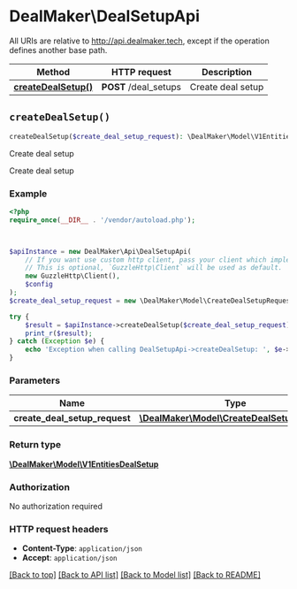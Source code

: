 # DealMaker\DealSetupApi

All URIs are relative to http://api.dealmaker.tech, except if the operation defines another base path.

| Method | HTTP request | Description |
| ------------- | ------------- | ------------- |
| [**createDealSetup()**](DealSetupApi.md#createDealSetup) | **POST** /deal_setups | Create deal setup |


## `createDealSetup()`

```php
createDealSetup($create_deal_setup_request): \DealMaker\Model\V1EntitiesDealSetup
```

Create deal setup

Create deal setup

### Example

```php
<?php
require_once(__DIR__ . '/vendor/autoload.php');



$apiInstance = new DealMaker\Api\DealSetupApi(
    // If you want use custom http client, pass your client which implements `GuzzleHttp\ClientInterface`.
    // This is optional, `GuzzleHttp\Client` will be used as default.
    new GuzzleHttp\Client(),
    $config
);
$create_deal_setup_request = new \DealMaker\Model\CreateDealSetupRequest(); // \DealMaker\Model\CreateDealSetupRequest

try {
    $result = $apiInstance->createDealSetup($create_deal_setup_request);
    print_r($result);
} catch (Exception $e) {
    echo 'Exception when calling DealSetupApi->createDealSetup: ', $e->getMessage(), PHP_EOL;
}
```

### Parameters

| Name | Type | Description  | Notes |
| ------------- | ------------- | ------------- | ------------- |
| **create_deal_setup_request** | [**\DealMaker\Model\CreateDealSetupRequest**](../Model/CreateDealSetupRequest.md)|  | |

### Return type

[**\DealMaker\Model\V1EntitiesDealSetup**](../Model/V1EntitiesDealSetup.md)

### Authorization

No authorization required

### HTTP request headers

- **Content-Type**: `application/json`
- **Accept**: `application/json`

[[Back to top]](#) [[Back to API list]](../../README.md#endpoints)
[[Back to Model list]](../../README.md#models)
[[Back to README]](../../README.md)
